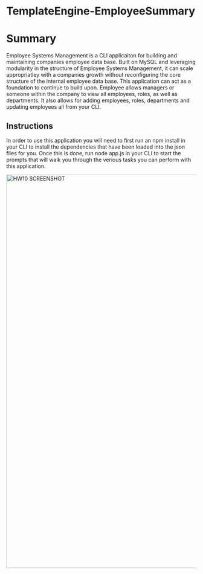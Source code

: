 # TemplateEngine-EmployeeSummary

# Summary

Employee Systems Management is a CLI applicaiton for building and maintaining companies employee data base. Built on MySQL and leveraging modularity in the structure of Employee Systems Management, it can scale appropriatley with a companies growth without reconfiguring the core structure of the internal employee data base. This application can act as a foundation to continue to build upon. Employee allows managers or someone within the company to view all employees, roles, as well as departments. It also allows for adding employees, roles, departments and updating employees all from your CLI.


## Instructions

In order to use this application you will need to first run an npm install in your CLI to install the dependencies that have been loaded into the json files for you. Once this is done, run node app.js in your CLI to start the prompts that will walk you through the verious tasks you can perform with this application.

<img width="1042" alt="HW10 SCREENSHOT" src="https://user-images.githubusercontent.com/59800707/103326410-3561ac80-4a1e-11eb-9d74-77887ee0d6eb.png">
